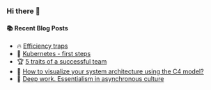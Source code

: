 ### Hi there 👋

<!--
**jorzel/jorzel** is a ✨ _special_ ✨ repository because its `README.md` (this file) appears on your GitHub profile.

Here are some ideas to get you started:

- 🔭 I’m currently working on ...
- 🌱 I’m currently learning ...
- 👯 I’m looking to collaborate on ...
- 🤔 I’m looking for help with ...
- 💬 Ask me about ...
- 📫 How to reach me: ...
- 😄 Pronouns: ...
- ⚡ Fun fact: ...
-->

#### :books: Recent Blog Posts
<!-- BLOGPOSTS:START -->
 - 🔥 [Efficiency traps](https://jorzel.hashnode.dev/efficiency-traps)
 - 📰 [Kubernetes - first steps](https://jorzel.hashnode.dev/kubernetes-my-first-steps)
 - 🏆 [5 traits of a successful team](https://jorzel.hashnode.dev/5-traits-of-a-successful-team)
 - 🔘 [How to visualize your system architecture using the C4 model?](https://jorzel.hashnode.dev/how-to-visualize-your-system-architecture-using-the-c4-model)
 - 📰 [Deep work. Essentialism in asynchronous culture](https://jorzel.hashnode.dev/deep-work-essentialism-in-asynchronous-culture)<!-- BLOGPOSTS:END -->